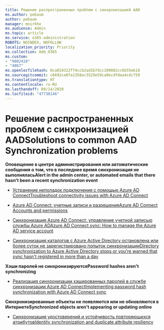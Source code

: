 ```yaml
---
title: Решение распространенных проблем с синхронизацией AAD
ms.author: pebaum
author: pebaum
manager: mnirkhe
ms.audience: Admin
ms.topic: article
ms.service: o365-administration
ROBOTS: NOINDEX, NOFOLLOW
localization_priority: Priority
ms.collection: Adm_O365
ms.custom:
- "9002418"
- "4867"
ms.openlocfilehash: 0ca019322ff4ccb2ad1b7dcc109082cc6b55eb18
ms.sourcegitcommit: c6692ce0fa1358ec3529e59ca0ecdfdea4cdc759
ms.translationtype: HT
ms.contentlocale: ru-RU
ms.lasthandoff: 09/14/2020
ms.locfileid: "47738146"
---
```

# <a name="solutions-to-common-aad-synchronization-problems"></a><span data-ttu-id="526cb-102">Решение распространенных проблем с синхронизацией AAD</span><span class="sxs-lookup"><span data-stu-id="526cb-102">Solutions to common AAD Synchronization problems</span></span>

<span data-ttu-id="526cb-103">**Оповещение в центре администрирования или автоматические сообщения о том, что в последнее время синхронизация не выполнялась**</span><span class="sxs-lookup"><span data-stu-id="526cb-103">**Alert in the admin center, or automated emails that there hasn't been a recent synchronization event**</span></span>

- [<span data-ttu-id="526cb-104">Устранение неполадок подключения с помощью Azure AD Connect</span><span class="sxs-lookup"><span data-stu-id="526cb-104">Troubleshoot connectivity issues with Azure AD Connect</span></span>](https://docs.microsoft.com/azure/active-directory/hybrid/tshoot-connect-connectivity)

- [<span data-ttu-id="526cb-105">Azure AD Connect: учетные записи и разрешения</span><span class="sxs-lookup"><span data-stu-id="526cb-105">Azure AD Connect Accounts and permissions</span></span>](https://go.microsoft.com/fwlink/p/?LinkId=820598)

- [<span data-ttu-id="526cb-106">Синхронизация Azure AD Connect: управление учетной записью службы Azure AD</span><span class="sxs-lookup"><span data-stu-id="526cb-106">Azure AD Connect sync: How to manage the Azure AD service account</span></span>](https://docs.microsoft.com/azure/active-directory/hybrid/how-to-connect-azureadaccount)

- [<span data-ttu-id="526cb-107">Синхронизация каталогов с Azure Active Directory остановлена или более суток не зарегистрировано попыток синхронизации</span><span class="sxs-lookup"><span data-stu-id="526cb-107">Directory synchronization to Azure Active Directory stops or you're warned that sync hasn't registered in more than a day</span></span>](https://support.microsoft.com/help/2882421/directory-synchronization-to-azure-active-directory-stops-or-you-re-warned-that-sync-hasn-t-registered-in-more-than-a-day)
 
<span data-ttu-id="526cb-108">**Хэши паролей не синхронизируются**</span><span class="sxs-lookup"><span data-stu-id="526cb-108">**Password hashes aren't synchronizing**</span></span>

- [<span data-ttu-id="526cb-109">Реализация синхронизации хэшированных паролей в службе синхронизации Azure AD Connect</span><span class="sxs-lookup"><span data-stu-id="526cb-109">Implementing password hash synchronization with Azure AD Connect sync</span></span>](https://docs.microsoft.com/azure/active-directory/hybrid/how-to-connect-password-hash-synchronization)

<span data-ttu-id="526cb-110">**Синхронизированные объекты не появляются или не обновляются в Интернете**</span><span class="sxs-lookup"><span data-stu-id="526cb-110">**Synchronized objects aren't appearing or updating online**</span></span>

- [<span data-ttu-id="526cb-111">Синхронизация удостоверений и устойчивость повторяющихся атрибутов</span><span class="sxs-lookup"><span data-stu-id="526cb-111">Identity synchronization and duplicate attribute resiliency</span></span>](https://docs.microsoft.com/azure/active-directory/hybrid/how-to-connect-syncservice-duplicate-attribute-resiliency)
